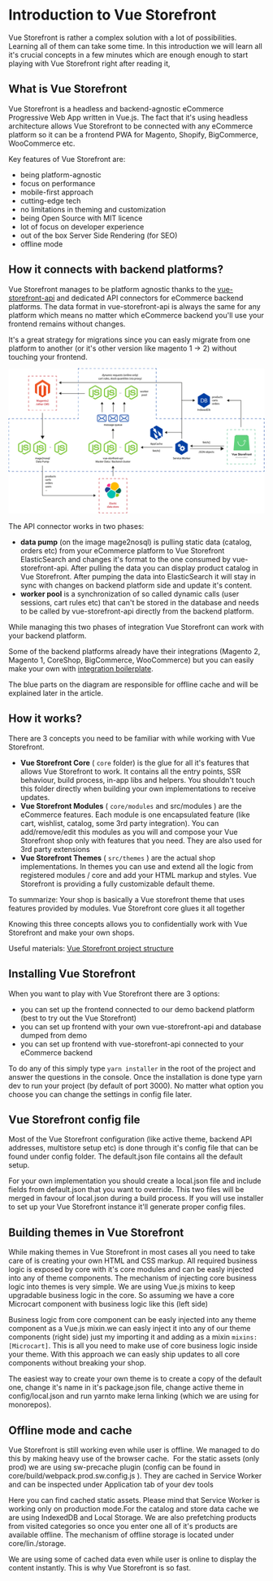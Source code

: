 # Introduction to Vue Storefront
Vue Storefront is rather a complex solution with a lot of possibilities. Learning all of them can take some time. In this introduction we will learn all it's crucial concepts in a few minutes which are enough enough to start playing with Vue Storefront right after reading it,

## What is Vue Storefront
Vue Storefront is a headless and backend-agnostic eCommerce Progressive Web App written in Vue.js. The fact that it's using headless architecture allows Vue Storefront to be connected with any eCommerce platform so it can be a frontend PWA for Magento, Shopify, BigCommerce, WooCommerce etc.

Key features of Vue Storefront are:
- being platform-agnostic
- focus on performance
- mobile-first approach
- cutting-edge tech
- no limitations in theming and customization
- being Open Source with MIT licence
- lot of focus on developer experience
- out of the box Server Side Rendering (for SEO)
- offline mode

## How it connects with backend platforms?
Vue Storefront manages to be platform agnostic thanks to the [vue-storefront-api](https://github.com/DivanteLtd/vue-storefront-api) and dedicated API connectors for eCommerce backend platforms. The data format in vue-storefront-api is always the same for any platform which means no matter which eCommerce backend you'll use your frontend remains without changes.

It's a great strategy for migrations since you can easly migrate from one platform to another (or it's other version like magento 1 -> 2) without touching your frontend.

![Architecture diagram](https://github.com/DivanteLtd/vue-storefront/blob/master/docs/.vuepress/public/GitHub-Architecture-VS.png)

The API connector works in two phases:
- **data pump** (on the image mage2nosql) is pulling static data (catalog, orders etc) from your eCommerce platform to Vue Storefront ElasticSearch and changes it's format to the one consumed by vue-storefront-api. After pulling the data you can display product catalog in Vue Storefront. After pumping the data into ElasticSearch it will stay in sync with changes on backend platform side and update it's content.
- **worker pool** is a synchronization of so called dynamic calls (user sessions, cart rules etc) that can't be stored in the database and needs to be called by vue-storefront-api directly from the backend platform.

While managing this two phases of integration Vue Storefront can work with your backend platform. 

Some of the backend platforms already have their integrations (Magento 2, Magento 1, CoreShop, BigCommerce, WooCommerce) but you can easily make your own with [integration boilerplate](https://github.com/DivanteLtd/bigcommerce2vuestorefront
).

The blue parts on the diagram are responsible for offline cache and will be explained later in the article.

## How it works?

There are 3 concepts you need to be familiar with while working with Vue Storefront.
- **Vue Storefront Core** ( `core` folder) is the glue for all it's features that allows Vue Storefront to work. It contains all the entry points, SSR behaviour, build process, in-app libs and helpers. You shouldn't touch this folder directly when building your own implementations to receive updates.
- **Vue Storefront Modules** ( `core/modules` and src/modules ) are the eCommerce features. Each module is one encapsulated feature (like cart, wishlist, catalog, some 3rd party integration). You can add/remove/edit this modules as you will and compose your Vue Storefront shop only with features that you need. They are also used for 3rd party extensions
- **Vue Storefront Themes** ( `src/themes` ) are the actual shop implementations. In themes you can use and extend all the logic from registered modules / core and add your HTML markup and styles. Vue Storefront is providing a fully customizable default theme.

To summarize: Your shop is basically a Vue storefront theme that uses features provided by modules. Vue Storefront core glues it all together

Knowing this three concepts allows you to confidentially work with Vue Storefront and make your own shops.

Useful materials: [Vue Storefront project structure](https://docs.vuestorefront.io/guide/basics/project-structure.html)

## Installing Vue Storefront
When you want to play with Vue Storefront there are 3 options:
- you can set up the frontend connected to our demo backend platform (best to try out the Vue Storefront)
- you can set up frontend with your own vue-storefront-api and database dumped from demo
- you can set up frontend with vue-storefront-api connected to your eCommerce backend

To do any of this simply type `yarn installer` in the root of the project and answer the questions in the console. Once the installation is done type yarn dev to run your project (by default of port 3000). No matter what option you choose you can change the settings in config file later.
## Vue Storefront config file
Most of the Vue Storefront configuration (like active theme, backend API addresses, multistore setup etc) is done through it's config file that can be found under config folder. The default.json file contains all the default setup. 

For your own implementation you should create a local.json file and include fields from default.json that you want to override. This two files will be merged in favour of local.json during a build process. If you will use installer to set up your Vue Storefront instance it'll generate proper config files.
## Building themes in Vue Storefront
While making themes in Vue Storefront in most cases all you need to take care of is creating your own HTML and CSS markup. All required business logic is exposed by core with it's core modules and can be easly injected into any of theme components.
The mechanism of injecting core business logic into themes is very simple. We are using Vue.js mixins to keep upgradable business logic in the core. So assuming we have a core Microcart component with business logic like this (left side)

Business logic from core component can be easly injected into any theme component as a Vue.js mixin.we can easly inject it into any of our theme components (right side) just my importing it and adding as a mixin `mixins: [Microcart]`. This is all you need to make use of core business logic inside your theme. With this approach we can easly ship updates to all core components without breaking your shop.

The easiest way to create your own theme is to create a copy of the default one, change it's name in it's package.json file, change active theme in config/local.json and run yarnto make lerna linking (which we are using for monorepos).

## Offline mode and cache

Vue Storefront is still working even while user is offline. We managed to do this by making heavy use of the browser cache. 
For the static assets (only prod) we are using sw-precache plugin (config can be found in core/build/webpack.prod.sw.config.js ). They are cached in Service Worker and can be inspected under Application tab of your dev tools

Here you can find cached static assets. Please mind that Service Worker is working only on production mode.For the catalog and store data cache we are using IndexedDB and Local Storage. We are also prefetching products from visited categories so once you enter one all of it's products are available offline. The mechanism of offline storage is located under core/lin./storage.

We are using some of cached data even while user is online to display the content instantly. This is why Vue Storefront is so fast.

